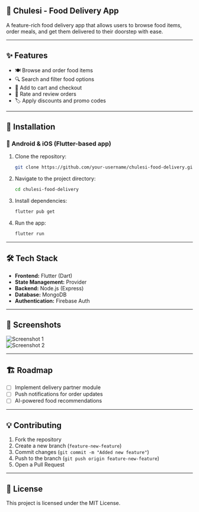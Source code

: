 ## 🍔 Chulesi - Food Delivery App

A feature-rich food delivery app that allows users to browse food items, order meals, and get them delivered to their doorstep with ease.

---

## ✨ Features

- 🍽️ Browse and order food items  
- 🔍 Search and filter food options  
- 🛒 Add to cart and checkout   
- 🌟 Rate and review orders  
- 🏷️ Apply discounts and promo codes  

---

## 🚀 Installation

### 📱 Android & iOS (Flutter-based app)
1. Clone the repository:
   ```sh
   git clone https://github.com/your-username/chulesi-food-delivery.git
   ```
2. Navigate to the project directory:
   ```sh
   cd chulesi-food-delivery
   ```
3. Install dependencies:
   ```sh
   flutter pub get
   ```
4. Run the app:
   ```sh
   flutter run
   ```

---

## 🛠️ Tech Stack

- **Frontend:** Flutter (Dart)  
- **State Management:** Provider  
- **Backend:** Node.js (Express)  
- **Database:** MongoDB  
- **Authentication:** Firebase Auth  

---

## 📸 Screenshots

![Screenshot 1](https://via.placeholder.com/400)  
![Screenshot 2](https://via.placeholder.com/400)  

---

## 🏗️ Roadmap

- [ ] Implement delivery partner module  
- [ ] Push notifications for order updates  
- [ ] AI-powered food recommendations  

---

## 💡 Contributing

1. Fork the repository  
2. Create a new branch (`feature-new-feature`)  
3. Commit changes (`git commit -m "Added new feature"`)  
4. Push to the branch (`git push origin feature-new-feature`)  
5. Open a Pull Request  

---

## 📜 License

This project is licensed under the MIT License.

